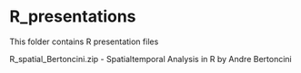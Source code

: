 # R_presentations
This folder contains R presentation files

R_spatial_Bertoncini.zip - Spatialtemporal Analysis in R by Andre Bertoncini
